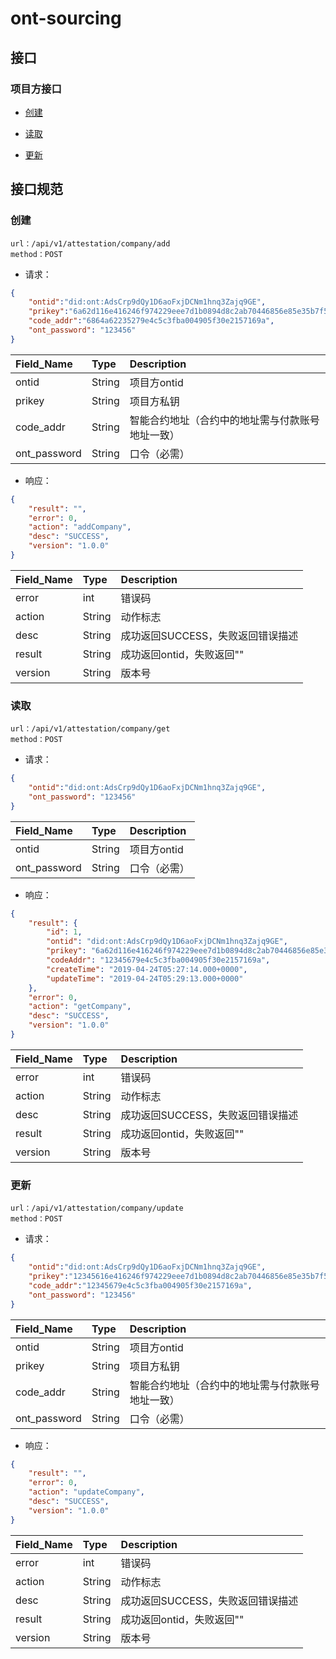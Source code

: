 # ont-sourcing

## 接口

### 项目方接口

* [创建](#创建)

* [读取](#读取)

* [更新](#更新)


## 接口规范

### 创建

```text
url：/api/v1/attestation/company/add
method：POST
```

- 请求：

```json
{
	"ontid":"did:ont:AdsCrp9dQy1D6aoFxjDCNm1hnq3Zajq9GE",
	"prikey":"6a62d116e416246f974229eee7d1b0894d8c2ab70446856e85e35b7f5d37adef",
	"code_addr":"6864a62235279e4c5c3fba004905f30e2157169a",
	"ont_password": "123456"
}
```

| Field_Name | Type   | Description |
|:-----------|:-------|:------------|
| ontid   | String | 项目方ontid    |
| prikey   | String | 项目方私钥    |
| code_addr   | String | 智能合约地址（合约中的地址需与付款账号地址一致）    |
| ont_password   | String | 口令（必需）    |

- 响应：

```json
{
    "result": "",
    "error": 0,
    "action": "addCompany",
    "desc": "SUCCESS",
    "version": "1.0.0"
}
```

| Field_Name | Type   | Description                   |
|:-----------|:-------|:------------------------------|
| error      | int    | 错误码                        |
| action     | String | 动作标志                      |
| desc       | String | 成功返回SUCCESS，失败返回错误描述 |
| result     | String | 成功返回ontid，失败返回""     |
| version    | String | 版本号                      |


### 读取

```text
url：/api/v1/attestation/company/get
method：POST
```

- 请求：

```json
{
	"ontid":"did:ont:AdsCrp9dQy1D6aoFxjDCNm1hnq3Zajq9GE",
	"ont_password": "123456"
}
```

| Field_Name | Type   | Description |
|:-----------|:-------|:------------|
| ontid   | String | 项目方ontid    |
| ont_password   | String | 口令（必需）    |


- 响应：

```json
{
    "result": {
        "id": 1,
        "ontid": "did:ont:AdsCrp9dQy1D6aoFxjDCNm1hnq3Zajq9GE",
        "prikey": "6a62d116e416246f974229eee7d1b0894d8c2ab70446856e85e35b7f5d37adef",
        "codeAddr": "12345679e4c5c3fba004905f30e2157169a",
        "createTime": "2019-04-24T05:27:14.000+0000",
        "updateTime": "2019-04-24T05:29:13.000+0000"
    },
    "error": 0,
    "action": "getCompany",
    "desc": "SUCCESS",
    "version": "1.0.0"
}
```

| Field_Name | Type   | Description                   |
|:-----------|:-------|:------------------------------|
| error      | int    | 错误码                        |
| action     | String | 动作标志                      |
| desc       | String | 成功返回SUCCESS，失败返回错误描述 |
| result     | String | 成功返回ontid，失败返回""     |
| version    | String | 版本号                      |


### 更新

```text
url：/api/v1/attestation/company/update
method：POST
```

- 请求：

```json
{
	"ontid":"did:ont:AdsCrp9dQy1D6aoFxjDCNm1hnq3Zajq9GE",
	"prikey":"12345616e416246f974229eee7d1b0894d8c2ab70446856e85e35b7f5d37adef",
	"code_addr":"12345679e4c5c3fba004905f30e2157169a",
	"ont_password": "123456"
}
```

| Field_Name | Type   | Description |
|:-----------|:-------|:------------|
| ontid   | String | 项目方ontid    |
| prikey   | String | 项目方私钥    |
| code_addr   | String | 智能合约地址（合约中的地址需与付款账号地址一致）    |
| ont_password   | String | 口令（必需）    |

- 响应：

```json
{
    "result": "",
    "error": 0,
    "action": "updateCompany",
    "desc": "SUCCESS",
    "version": "1.0.0"
}
```

| Field_Name | Type   | Description                   |
|:-----------|:-------|:------------------------------|
| error      | int    | 错误码                        |
| action     | String | 动作标志                      |
| desc       | String | 成功返回SUCCESS，失败返回错误描述 |
| result     | String | 成功返回ontid，失败返回""     |
| version    | String | 版本号                      |



